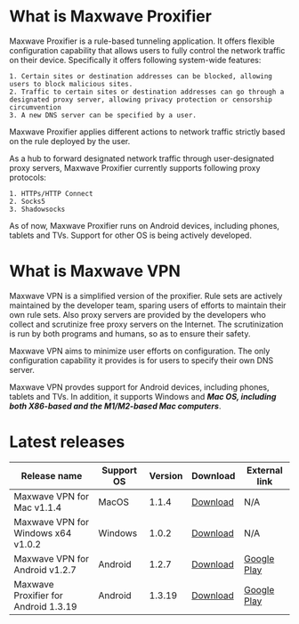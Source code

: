 # What is Maxwave Proxifier
Maxwave Proxifier is a rule-based tunneling application. It offers flexible configuration capability that allows users to fully control the network traffic on their device. Specifically it offers following system-wide features:

```
1. Certain sites or destination addresses can be blocked, allowing users to block malicious sites.
2. Traffic to certain sites or destination addresses can go through a designated proxy server, allowing privacy protection or censorship circumvention
3. A new DNS server can be specified by a user.
```

Maxwave Proxifier applies different actions to network traffic strictly based on the rule deployed by the user.

As a hub to forward designated network traffic through user-designated proxy servers, Maxwave Proxifier currently supports following proxy protocols:

```
1. HTTPs/HTTP Connect
2. Socks5
3. Shadowsocks
```

As of now, Maxwave Proxifier runs on Android devices, including phones, tablets and TVs. Support for other OS is being actively developed.

# What is Maxwave VPN
Maxwave VPN is a simplified version of the proxifier. Rule sets are actively maintained by the developer team, sparing users of efforts to maintain their own rule sets. Also proxy servers are provided by the developers who collect and scrutinize free proxy servers on the Internet. The scrutinization is run by both programs and humans, so as to ensure their safety.

Maxwave VPN aims to minimize user efforts on configuration. The only configuration capability it provides is for users to specify their own DNS server.

Maxwave VPN provdes support for Android devices, including phones, tablets and TVs. In addition, it supports Windows and ***Mac OS, including both X86-based and the M1/M2-based Mac computers***.

# Latest releases
|Release name|Support OS|Version|Download|External link|
|---|---|---|---|---|
|Maxwave VPN for Mac v1.1.4|MacOS|1.1.4|[Download](https://github.com/PlayboyGorilla/maxwave/releases/tag/MaxwaveVPN_for_Mac_v1.1.4)|N/A|
|Maxwave VPN for Windows x64 v1.0.2|Windows|1.0.2|[Download](https://github.com/PlayboyGorilla/maxwave/releases/tag/MaxwaveVPN_for_Windows_x64_v1.0.2)|N/A|
|Maxwave VPN for Android v1.2.7|Android|1.2.7|[Download](https://github.com/PlayboyGorilla/maxwave/releases/tag/MaxwaveVPN_for_Android_v1.2.7)|[Google Play](https://play.google.com/store/apps/details?id=com.maxwave.vpn)|
|Maxwave Proxifier for Android 1.3.19|Android|1.3.19|[Download](https://github.com/PlayboyGorilla/maxwave/releases/tag/MaxwaveProxifier_for_Android_v1.3.19)|[Google Play](https://play.google.com/store/apps/details?id=com.gorillakanzi.catrious)|
